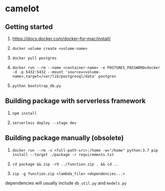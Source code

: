 # camelot

## Getting started

1. https://docs.docker.com/docker-for-mac/install/

2. `docker volume create <volume-name>`

3. `docker pull postgres`

4. `docker run --rm --name <container-name> -e POSTGRES_PASSWORD=docker -d -p 5432:5432 --mount 'source=<volume-name>,target=/var/lib/postgresql/data' postgres`

5. `python bootstrap_db.py`

## Building package with serverless framework

1. `npm install`

2. `serverless deploy --stage dev`

## Building package manually (obsolete)

1. `docker run --rm -v <full-path-src>:/home -w="/home" python:3.7 pip install --target ./package -r requirements.txt`

2. `cd package && zip -r9 ../function.zip . && cd ..`

3. `zip -g function.zip <lambda_file> <dependencies...>`

dependencies will usually include `db_util.py` and `models.py`
